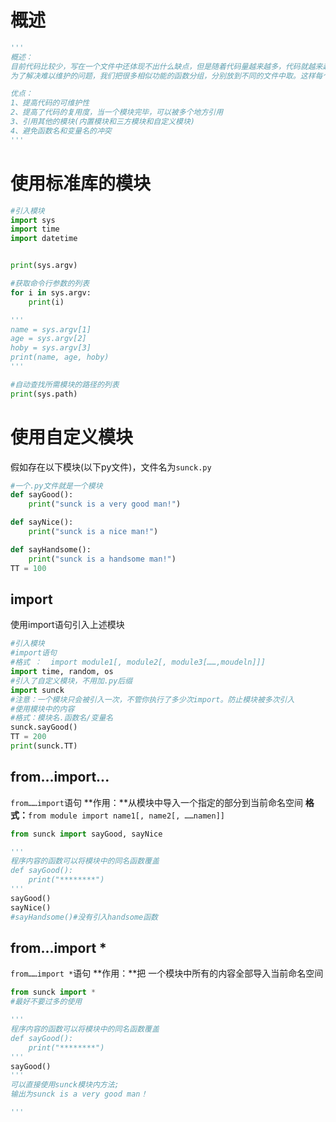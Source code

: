 # 概述



```python
'''
概述：
目前代码比较少，写在一个文件中还体现不出什么缺点，但是随着代码量越来越多，代码就越来越难以维护。
为了解决难以维护的问题，我们把很多相似功能的函数分组，分别放到不同的文件中取。这样每个文件所包含的内容相对较少，而且对于每一个文件的大致功能可用用文件名来体现。很多编程语言都是这么来组织代码结构。一个.py文件就是一个模块

优点：
1、提高代码的可维护性
2、提高了代码的复用度，当一个模块完毕，可以被多个地方引用
3、引用其他的模块(内置模块和三方模块和自定义模块)
4、避免函数名和变量名的冲突
'''
```

# 使用标准库的模块

```python
#引入模块
import sys
import time
import datetime


print(sys.argv)

#获取命令行参数的列表
for i in sys.argv:
    print(i)

'''
name = sys.argv[1]
age = sys.argv[2]
hoby = sys.argv[3]
print(name, age, hoby)
'''

#自动查找所需模块的路径的列表
print(sys.path)

```

# 使用自定义模块

假如存在以下模块(以下py文件)，文件名为`sunck.py`

```python
#一个.py文件就是一个模块
def sayGood():
    print("sunck is a very good man!")

def sayNice():
    print("sunck is a nice man!")

def sayHandsome():
    print("sunck is a handsome man!")
TT = 100
```



##  import 

使用import语句引入上述模块

```python
#引入模块
#import语句
#格式 ：  import module1[, module2[, module3[……,moudeln]]]
import time, random, os
#引入了自定义模块，不用加.py后缀
import sunck
#注意：一个模块只会被引入一次，不管你执行了多少次import。防止模块被多次引入
#使用模块中的内容
#格式：模块名.函数名/变量名
sunck.sayGood()
TT = 200
print(sunck.TT)
```

## from...import...

`from……import`语句
**作用：**从模块中导入一个指定的部分到当前命名空间
**格式：**`from module import name1[, name2[, ……namen]]`

```python
from sunck import sayGood, sayNice

'''
程序内容的函数可以将模块中的同名函数覆盖
def sayGood():
    print("********")
'''
sayGood()
sayNice()
#sayHandsome()#没有引入handsome函数
```



## from...import *

`from……import *`语句
**作用：**把 一个模块中所有的内容全部导入当前命名空间

```python
from sunck import *
#最好不要过多的使用

'''
程序内容的函数可以将模块中的同名函数覆盖
def sayGood():
    print("********")
'''
sayGood() 
'''
可以直接使用sunck模块内方法;
输出为sunck is a very good man！

'''
```

